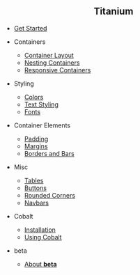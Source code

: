 <h2 align="center">
   <strong>Titanium</strong>
</h2>

* [Get Started](README.md)

* Containers

  * [Container Layout](docs/container-layout.md)
  * [Nesting Containers](docs/nesting-containers.md)
  * [Responsive Containers](docs/responsive-containers.md)

* Styling

  * [Colors](docs/colors.md)
  * [Text Styling](docs/text-styling.md)
  * [Fonts](docs/fonts.md)
  
* Container Elements

  * [Padding](docs/padding.md)
  * [Margins](docs/margins.md)
  * [Borders and Bars](docs/borders-and-bars.md)

* Misc
  * [Tables](docs/tables.md)
  * [Buttons](docs/buttons.md)
  * [Rounded Corners](docs/rounded-corners.md)
  * [Navbars](docs/navbar.md)

* Cobalt
   * [Installation](docs/cobalt/install.md)
   * [Using Cobalt](docs/cobalt/how-to.md)

* beta
  * [About **beta**](docs/beta/README.md)
